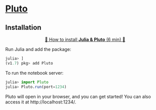 # [Pluto](https://github.com/fonsp/Pluto.jl)

## Installation

<p align="center"><a href="https://www.youtube.com/watch?v=OOjKEgbt8AI">🎈 How to install <b>Julia & Pluto</b> (6 min) 🎈</a></p>

Run Julia and add the package:

```julia
julia> ]
(v1.7) pkg> add Pluto
```

To run the notebook server:

```julia
julia> import Pluto
julia> Pluto.run(port=1234)
```

Pluto will open in your browser, and you can get started! You can also access it at http://localhost:1234/.
